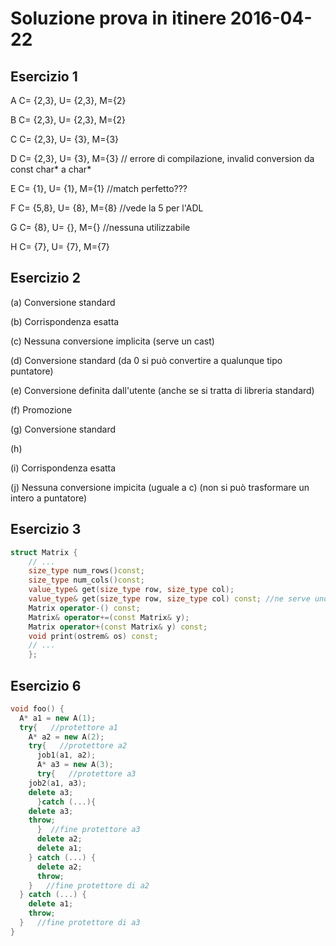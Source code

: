 # Soluzione prova in itinere 2016-04-22

## Esercizio 1

A
C= {2,3}, U= {2,3}, M={2}

B
C= {2,3}, U= {2,3}, M={2}

C
C= {2,3}, U= {3}, M={3}

D
C= {2,3}, U= {3}, M={3} // errore di compilazione, invalid conversion da const char* a char*

E
C= {1}, U= {1}, M={1} //match perfetto???

F
C= {5,8}, U= {8}, M={8}  //vede la 5 per l'ADL

G
C= {8}, U= {}, M={}  //nessuna utilizzabile

H
C= {7}, U= {7}, M={7}

## Esercizio 2

(a) Conversione standard

(b) Corrispondenza  esatta

(c) Nessuna conversione implicita (serve un cast)

(d) Conversione standard (da 0 si può convertire a qualunque tipo puntatore)

(e) Conversione definita dall'utente (anche se si tratta di libreria standard)

(f) Promozione

(g) Conversione standard

(h)

(i) Corrispondenza esatta

(j) Nessuna conversione impicita (uguale a c) (non si può trasformare un intero a puntatore)

## Esercizio 3

```c++
struct Matrix { 
	// ... 
	size_type num_rows()const; 
	size_type num_cols()const; 
	value_type& get(size_type row, size_type col); 
	value_type& get(size_type row, size_type col) const; //ne serve uno che consente la modifica e uno const
	Matrix operator-() const; 
	Matrix& operator+=(const Matrix& y); 
	Matrix operator+(const Matrix& y) const; 
	void print(ostrem& os) const; 
	// ... 
	};
```

## Esercizio 6

```c++
void foo() { 
  A* a1 = new A(1); 
  try{   //protettore a1
    A* a2 = new A(2); 
    try{   //protettore a2
      job1(a1, a2);
      A* a3 = new A(3);
      try{   //protettore a3
	job2(a1, a3); 	
	delete a3;
      }catch (...){
	delete a3;
	throw;
      }  //fine protettore a3
      delete a2; 
      delete a1;
    } catch (...) {
      delete a2;
      throw;
    }   //fine protettore di a2
  } catch (...) {
    delete a1;
    throw;
  }   //fine protettore di a3
}
```